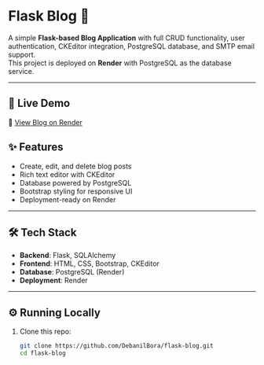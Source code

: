 # Flask Blog 📝

A simple **Flask-based Blog Application** with full CRUD functionality, user authentication, CKEditor integration, PostgreSQL database, and SMTP email support.  
This project is deployed on **Render** with PostgreSQL as the database service.  

---

## 🚀 Live Demo  
🔗 [View Blog on Render](https://flask-blog-25rs.onrender.com/)
 


## ✨ Features  
- Create, edit, and delete blog posts  
- Rich text editor with CKEditor  
- Database powered by PostgreSQL  
- Bootstrap styling for responsive UI  
- Deployment-ready on Render  

---

## 🛠️ Tech Stack  
- **Backend**: Flask, SQLAlchemy  
- **Frontend**: HTML, CSS, Bootstrap, CKEditor  
- **Database**: PostgreSQL (Render)  
- **Deployment**: Render  

---

## ⚙️ Running Locally  

1. Clone this repo:
   ```bash
   git clone https://github.com/DebanilBora/flask-blog.git
   cd flask-blog
